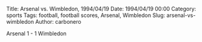 Title: Arsenal vs. Wimbledon, 1994/04/19
Date: 1994/04/19 00:00
Category: sports
Tags: football, football scores, Arsenal, Wimbledon
Slug: arsenal-vs-wimbledon
Author: carbonero


Arsenal 1 - 1 Wimbledon
